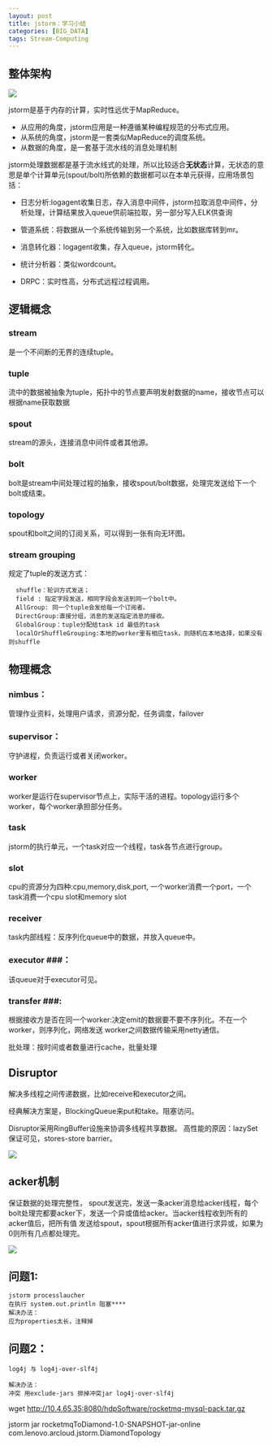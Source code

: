 ```yaml
---
layout: post
title: jstorm：学习小结
categories: [BIG_DATA]
tags: Stream-Computing 
---
```


## 整体架构 ##

![](http://img3.tbcdn.cn/L1/461/1/e1274c2c7ea6869cdc32ad6d1c29159d959c385a)

jstorm是基于内存的计算，实时性远优于MapReduce。

- 从应用的角度，jstorm应用是一种遵循某种编程规范的分布式应用。
- 从系统的角度，jstorm是一套类似MapReduce的调度系统。
- 从数据的角度，是一套基于流水线的消息处理机制

jstorm处理数据都是基于流水线式的处理，所以比较适合**无状态**计算，无状态的意思是单个计算单元(spout/bolt)所依赖的数据都可以在本单元获得，应用场景包括：

- 日志分析:logagent收集日志，存入消息中间件，jstorm拉取消息中间件，分析处理，计算结果放入queue供前端拉取，另一部分写入ELK供查询

- 管道系统：将数据从一个系统传输到另一个系统，比如数据库转到mr。

- 消息转化器：logagent收集，存入queue，jstorm转化。

- 统计分析器：类似wordcount。

- DRPC：实时性高，分布式远程过程调用。



## 逻辑概念 ##
### stream ###
是一个不间断的无界的连续tuple。

### tuple ###
流中的数据被抽象为tuple，拓扑中的节点要声明发射数据的name，接收节点可以根据name获取数据

### spout ###
stream的源头，连接消息中间件或者其他源。

### bolt ###
bolt是stream中间处理过程的抽象，接收spout/bolt数据，处理完发送给下一个bolt或结束。

### topology ###
spout和bolt之间的订阅关系，可以得到一张有向无环图。

### stream grouping ###

规定了tuple的发送方式：

	  shuffle：轮训方式发送；
	  field : 指定字段发送，相同字段会发送到同一个bolt中。
	  AllGroup: 同一个tuple会发给每一个订阅者。
	  DirectGroup:直接分组，消息的发送指定消息的接收。
	  GlobalGroup：tuple分配给task id 最低的task
	  localOrShuffleGrouping:本地的worker里有相应task，则随机在本地选择，如果没有则shuffle

## 物理概念 ##

### nimbus： ###

管理作业资料，处理用户请求，资源分配，任务调度，failover

### supervisor： ###

守护进程，负责运行或者关闭worker。

### worker ###

worker是运行在supervisor节点上，实际干活的进程。topology运行多个worker，每个worker承担部分任务。

### task ###

jstorm的执行单元，一个task对应一个线程，task各节点进行group。

### slot ###
cpu的资源分为四种:cpu,memory,disk,port, 一个worker消费一个port，一个task消费一个cpu slot和memory slot


### receiver ###

task内部线程：反序列化queue中的数据，并放入queue中。

### executor ###：
该queue对于executor可见。


### transfer ###:
根据接收方是否在同一个worker:决定emit的数据要不要不序列化。不在一个worker，则序列化，网络发送
worker之间数据传输采用netty通信。


批处理：按时间或者数量进行cache，批量处理

## Disruptor ##
解决多线程之间传递数据，比如receive和executor之间。

经典解决方案是，BlockingQueue来put和take。阻塞访问。

Disruptor采用RingBuffer设施来协调多线程共享数据。
高性能的原因：lazySet 保证可见，stores-store barrier。
 
![](http://img4.tbcdn.cn/L1/461/1/f8c064d1b03742528675231601d9b114f8654c57.png)


## acker机制 ##
保证数据的处理完整性，
spout发送完，发送一条acker消息给acker线程，每个bolt处理完都要acker下，发送一个异或值给acker。当acker线程收到所有的acker值后，把所有值
发送给spout，spout根据所有acker值进行求异或，如果为0则所有几点都处理完。

![](http://img3.tbcdn.cn/L1/461/1/2c94b5c6cecca0997e529ad67e7458ba72c59d06)




## 问题1: ##

	jstorm processlaucher 
	在执行 system.out.println 阻塞****
	解决办法：
	应为properties太长，注释掉

## 问题2： ##
	log4j 与 log4j-over-slf4j
	
	解决办法：
	冲突 用exclude-jars 排掉冲突jar log4j-over-slf4j


wget http://10.4.65.35:8080/hdpSoftware/rocketmq-mysql-pack.tar.gz

jstorm jar rocketmqToDiamond-1.0-SNAPSHOT-jar-online com.lenovo.arcloud.jstorm.DiamondTopology